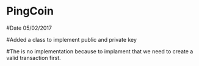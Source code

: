 # PingCoin

#Date 05/02/2017

#Added a class to implement public and private key

#The is no implementation because to implament that we need to create a valid transaction first.
